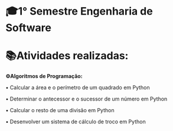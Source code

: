 # 🎓1° Semestre Engenharia de Software


# 📚Atividades realizadas:

**⚙️Algoritmos de Programação:**

•	Calcular a área e o perímetro de um quadrado em Python

•	Determinar o antecessor e o sucessor de um número em Python

•	Calcular o resto de uma divisão em Python

•   Desenvolver um sistema de cálculo de troco em Python
